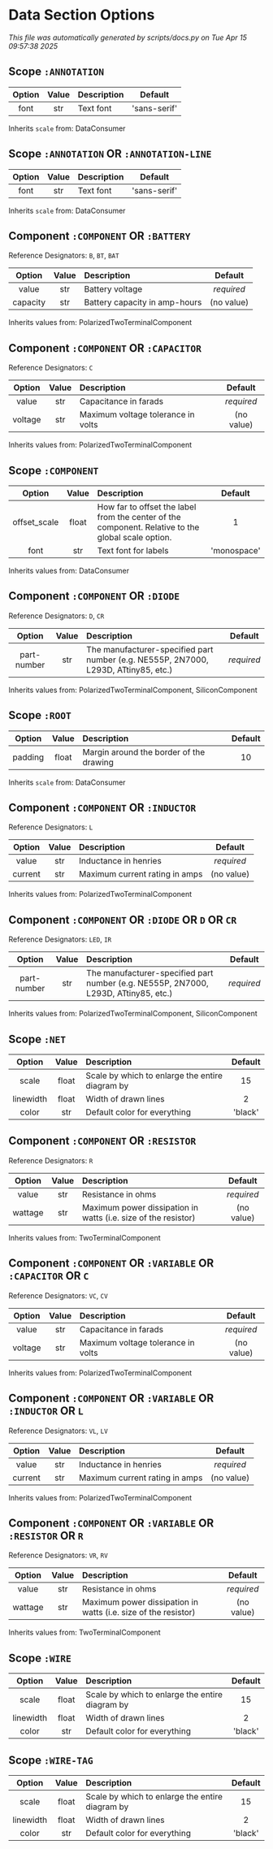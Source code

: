 # Data Section Options

<!-- markdownlint-disable no-emphasis-as-heading -->
*This file was automatically generated by scripts/docs.py on Tue Apr 15 09:57:38 2025*

## Scope `:ANNOTATION`

| Option | Value | Description | Default |
|:------:|:-----:|:------------|:-------:|
| font | str | Text font | 'sans-serif' |

Inherits `scale` from: DataConsumer

## Scope `:ANNOTATION` OR `:ANNOTATION-LINE`

| Option | Value | Description | Default |
|:------:|:-----:|:------------|:-------:|
| font | str | Text font | 'sans-serif' |

Inherits `scale` from: DataConsumer

## Component `:COMPONENT` OR `:BATTERY`

Reference Designators: `B`, `BT`, `BAT`

| Option | Value | Description | Default |
|:------:|:-----:|:------------|:-------:|
| value | str | Battery voltage | *required* |
| capacity | str | Battery capacity in amp-hours | (no value) |

Inherits values from: PolarizedTwoTerminalComponent

## Component `:COMPONENT` OR `:CAPACITOR`

Reference Designators: `C`

| Option | Value | Description | Default |
|:------:|:-----:|:------------|:-------:|
| value | str | Capacitance in farads | *required* |
| voltage | str | Maximum voltage tolerance in volts | (no value) |

Inherits values from: PolarizedTwoTerminalComponent

## Scope `:COMPONENT`

| Option | Value | Description | Default |
|:------:|:-----:|:------------|:-------:|
| offset_scale | float | How far to offset the label from the center of the component. Relative to the global scale option. | 1 |
| font | str | Text font for labels | 'monospace' |

Inherits values from: DataConsumer

## Component `:COMPONENT` OR `:DIODE`

Reference Designators: `D`, `CR`

| Option | Value | Description | Default |
|:------:|:-----:|:------------|:-------:|
| part-number | str | The manufacturer-specified part number (e.g. NE555P, 2N7000, L293D, ATtiny85, etc.) | *required* |

Inherits values from: PolarizedTwoTerminalComponent, SiliconComponent

## Scope `:ROOT`

| Option | Value | Description | Default |
|:------:|:-----:|:------------|:-------:|
| padding | float | Margin around the border of the drawing | 10 |

Inherits `scale` from: DataConsumer

## Component `:COMPONENT` OR `:INDUCTOR`

Reference Designators: `L`

| Option | Value | Description | Default |
|:------:|:-----:|:------------|:-------:|
| value | str | Inductance in henries | *required* |
| current | str | Maximum current rating in amps | (no value) |

Inherits values from: PolarizedTwoTerminalComponent

## Component `:COMPONENT` OR `:DIODE` OR `D` OR `CR`

Reference Designators: `LED`, `IR`

| Option | Value | Description | Default |
|:------:|:-----:|:------------|:-------:|
| part-number | str | The manufacturer-specified part number (e.g. NE555P, 2N7000, L293D, ATtiny85, etc.) | *required* |

Inherits values from: PolarizedTwoTerminalComponent, SiliconComponent

## Scope `:NET`

| Option | Value | Description | Default |
|:------:|:-----:|:------------|:-------:|
| scale | float | Scale by which to enlarge the entire diagram by | 15 |
| linewidth | float | Width of drawn lines | 2 |
| color | str | Default color for everything | 'black' |

## Component `:COMPONENT` OR `:RESISTOR`

Reference Designators: `R`

| Option | Value | Description | Default |
|:------:|:-----:|:------------|:-------:|
| value | str | Resistance in ohms | *required* |
| wattage | str | Maximum power dissipation in watts (i.e. size of the resistor) | (no value) |

Inherits values from: TwoTerminalComponent

## Component `:COMPONENT` OR `:VARIABLE` OR `:CAPACITOR` OR `C`

Reference Designators: `VC`, `CV`

| Option | Value | Description | Default |
|:------:|:-----:|:------------|:-------:|
| value | str | Capacitance in farads | *required* |
| voltage | str | Maximum voltage tolerance in volts | (no value) |

Inherits values from: PolarizedTwoTerminalComponent

## Component `:COMPONENT` OR `:VARIABLE` OR `:INDUCTOR` OR `L`

Reference Designators: `VL`, `LV`

| Option | Value | Description | Default |
|:------:|:-----:|:------------|:-------:|
| value | str | Inductance in henries | *required* |
| current | str | Maximum current rating in amps | (no value) |

Inherits values from: PolarizedTwoTerminalComponent

## Component `:COMPONENT` OR `:VARIABLE` OR `:RESISTOR` OR `R`

Reference Designators: `VR`, `RV`

| Option | Value | Description | Default |
|:------:|:-----:|:------------|:-------:|
| value | str | Resistance in ohms | *required* |
| wattage | str | Maximum power dissipation in watts (i.e. size of the resistor) | (no value) |

Inherits values from: TwoTerminalComponent

## Scope `:WIRE`

| Option | Value | Description | Default |
|:------:|:-----:|:------------|:-------:|
| scale | float | Scale by which to enlarge the entire diagram by | 15 |
| linewidth | float | Width of drawn lines | 2 |
| color | str | Default color for everything | 'black' |

## Scope `:WIRE-TAG`

| Option | Value | Description | Default |
|:------:|:-----:|:------------|:-------:|
| scale | float | Scale by which to enlarge the entire diagram by | 15 |
| linewidth | float | Width of drawn lines | 2 |
| color | str | Default color for everything | 'black' |
